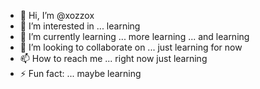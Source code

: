 - 👋 Hi, I’m @xozzox
- 👀 I’m interested in ... learning
- 🌱 I’m currently learning ... more learning ... and learning 
- 💞️ I’m looking to collaborate on ... just learning for now
- 📫 How to reach me ... right now just learning
- ⚡ Fun fact: ... maybe learning

<!---
xozzox/xozzox is a ✨ special ✨ repository because its `README.md` (this file) appears on your GitHub profile.
You can click the Preview link to take a look at your changes.
--->
